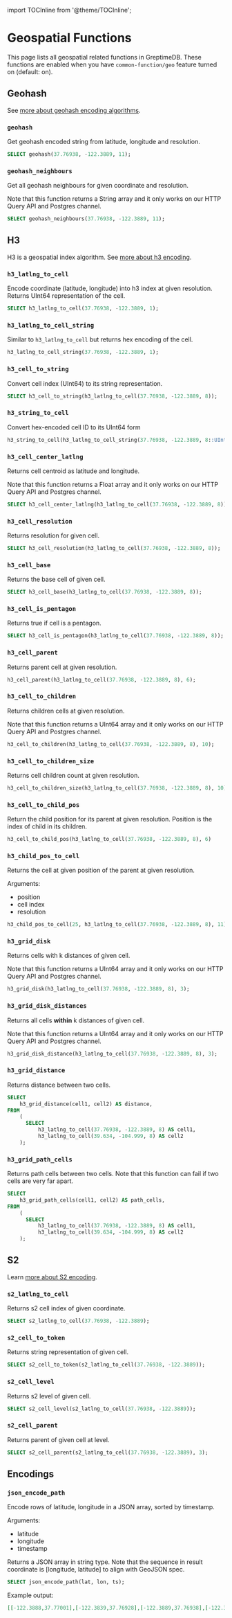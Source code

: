 import TOCInline from '@theme/TOCInline';

# Geospatial Functions

This page lists all geospatial related functions in GreptimeDB. These functions
are enabled when you have `common-function/geo` feature turned on (default: on).

<TOCInline toc={toc} />

## Geohash

See [more about geohash encoding
algorithms](https://en.wikipedia.org/wiki/Geohash).

### `geohash`

Get geohash encoded string from latitude, longitude and resolution.

```sql
SELECT geohash(37.76938, -122.3889, 11);
```

### `geohash_neighbours`

Get all geohash neighbours for given coordinate and resolution.

Note that this function returns a String array and it only works on our HTTP
Query API and Postgres channel.

```sql
SELECT geohash_neighbours(37.76938, -122.3889, 11);
```

## H3

H3 is a geospatial index algorithm. See [more about h3
encoding](https://h3geo.org/).

### `h3_latlng_to_cell`

Encode coordinate (latitude, longitude) into h3 index at given
resolution. Returns UInt64 representation of the cell.

```sql
SELECT h3_latlng_to_cell(37.76938, -122.3889, 1);
```

### `h3_latlng_to_cell_string`

Similar to `h3_latlng_to_cell` but returns hex encoding of the cell.

```sql
h3_latlng_to_cell_string(37.76938, -122.3889, 1);
```

### `h3_cell_to_string`

Convert cell index (UInt64) to its string representation.

```sql
SELECT h3_cell_to_string(h3_latlng_to_cell(37.76938, -122.3889, 8));
```

### `h3_string_to_cell`

Convert hex-encoded cell ID to its UInt64 form

```sql
h3_string_to_cell(h3_latlng_to_cell_string(37.76938, -122.3889, 8::UInt64));
```

### `h3_cell_center_latlng`

Returns cell centroid as latitude and longitude.

Note that this function returns a Float array and it only works on our HTTP
Query API and Postgres channel.

```sql
SELECT h3_cell_center_latlng(h3_latlng_to_cell(37.76938, -122.3889, 8));
```

### `h3_cell_resolution`

Returns resolution for given cell.

```sql
SELECT h3_cell_resolution(h3_latlng_to_cell(37.76938, -122.3889, 8));
```

### `h3_cell_base`

Returns the base cell of given cell.

```sql
SELECT h3_cell_base(h3_latlng_to_cell(37.76938, -122.3889, 8));
```

### `h3_cell_is_pentagon`

Returns true if cell is a pentagon.

```sql
SELECT h3_cell_is_pentagon(h3_latlng_to_cell(37.76938, -122.3889, 8));
```

### `h3_cell_parent`

Returns parent cell at given resolution.

```sql
h3_cell_parent(h3_latlng_to_cell(37.76938, -122.3889, 8), 6);
```

### `h3_cell_to_children`

Returns children cells at given resolution.

Note that this function returns a UInt64 array and it only works on our HTTP
Query API and Postgres channel.

```sql
h3_cell_to_children(h3_latlng_to_cell(37.76938, -122.3889, 8), 10);
```

### `h3_cell_to_children_size`

Returns cell children count at given resolution.

```sql
h3_cell_to_children_size(h3_latlng_to_cell(37.76938, -122.3889, 8), 10);
```

### `h3_cell_to_child_pos`

Return the child position for its parent at given resolution. Position is the
index of child in its children.

```sql
h3_cell_to_child_pos(h3_latlng_to_cell(37.76938, -122.3889, 8), 6)
```

### `h3_child_pos_to_cell`

Returns the cell at given position of the parent at given resolution.

Arguments:

- position
- cell index
- resolution

```sql
h3_child_pos_to_cell(25, h3_latlng_to_cell(37.76938, -122.3889, 8), 11);
```

### `h3_grid_disk`

Returns cells with k distances of given cell.

Note that this function returns a UInt64 array and it only works on our HTTP
Query API and Postgres channel.

```sql
h3_grid_disk(h3_latlng_to_cell(37.76938, -122.3889, 8), 3);
```

### `h3_grid_disk_distances`

Returns all cells **within** k distances of given cell.

Note that this function returns a UInt64 array and it only works on our HTTP
Query API and Postgres channel.

```sql
h3_grid_disk_distance(h3_latlng_to_cell(37.76938, -122.3889, 8), 3);
```

### `h3_grid_distance`

Returns distance between two cells.

```sql
SELECT
    h3_grid_distance(cell1, cell2) AS distance,
FROM
    (
      SELECT
          h3_latlng_to_cell(37.76938, -122.3889, 8) AS cell1,
          h3_latlng_to_cell(39.634, -104.999, 8) AS cell2
    );
```

### `h3_grid_path_cells`

Returns path cells between two cells. Note that this function can fail if two
cells are very far apart.

```sql
SELECT
    h3_grid_path_cells(cell1, cell2) AS path_cells,
FROM
    (
      SELECT
          h3_latlng_to_cell(37.76938, -122.3889, 8) AS cell1,
          h3_latlng_to_cell(39.634, -104.999, 8) AS cell2
    );
```

## S2

Learn [more about S2 encoding](http://s2geometry.io/).

### `s2_latlng_to_cell`

Returns s2 cell index of given coordinate.

```sql
SELECT s2_latlng_to_cell(37.76938, -122.3889);
```

### `s2_cell_to_token`

Returns string representation of given cell.

```sql
SELECT s2_cell_to_token(s2_latlng_to_cell(37.76938, -122.3889));
```

### `s2_cell_level`

Returns s2 level of given cell.

```sql
SELECT s2_cell_level(s2_latlng_to_cell(37.76938, -122.3889));
```

### `s2_cell_parent`

Returns parent of given cell at level.

```sql
SELECT s2_cell_parent(s2_latlng_to_cell(37.76938, -122.3889), 3);
```

## Encodings

### `json_encode_path`

Encode rows of latitude, longitude in a JSON array, sorted by timestamp.

Arguments:

- latitude
- longitude
- timestamp

Returns a JSON array in string type. Note that the sequence in result coordinate
is [longitude, latitude] to align with GeoJSON spec.

```sql
SELECT json_encode_path(lat, lon, ts);
```

Example output:

```json
[[-122.3888,37.77001],[-122.3839,37.76928],[-122.3889,37.76938],[-122.382,37.7693]]
```
